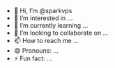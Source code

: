 - 👋 Hi, I’m @sparkvps
- 👀 I’m interested in ...
- 🌱 I’m currently learning ...
- 💞️ I’m looking to collaborate on ...
- 📫 How to reach me ...
- 😄 Pronouns: ...
- ⚡ Fun fact: ...

<!---
sparkvps/sparkvps is a ✨ special ✨ repository because its `README.md` (this file) appears on your GitHub profile.
You can click the Preview link to take a look at your changes.
--->
